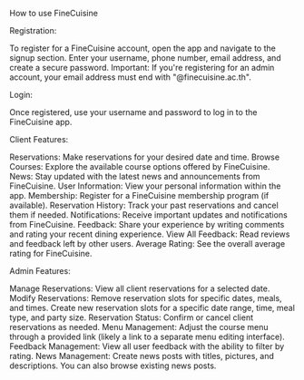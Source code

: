 How to use FineCuisine

Registration:

To register for a FineCuisine account, open the app and navigate to the signup section.
Enter your username, phone number, email address, and create a secure password.
Important: If you're registering for an admin account, your email address must end with "@finecuisine.ac.th".

Login:

Once registered, use your username and password to log in to the FineCuisine app.

Client Features:

Reservations: Make reservations for your desired date and time.
Browse Courses: Explore the available course options offered by FineCuisine.
News: Stay updated with the latest news and announcements from FineCuisine.
User Information: View your personal information within the app.
Membership: Register for a FineCuisine membership program (if available).
Reservation History: Track your past reservations and cancel them if needed.
Notifications: Receive important updates and notifications from FineCuisine.
Feedback: Share your experience by writing comments and rating your recent dining experience.
View All Feedback: Read reviews and feedback left by other users.
Average Rating: See the overall average rating for FineCuisine.

Admin Features:

Manage Reservations: View all client reservations for a selected date.
Modify Reservations:
Remove reservation slots for specific dates, meals, and times.
Create new reservation slots for a specific date range, time, meal type, and party size.
Reservation Status: Confirm or cancel client reservations as needed.
Menu Management: Adjust the course menu through a provided link (likely a link to a separate menu editing interface).
Feedback Management:
View all user feedback with the ability to filter by rating.
News Management: Create news posts with titles, pictures, and descriptions. You can also browse existing news posts.
